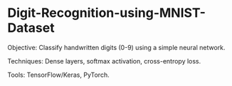 # Digit-Recognition-using-MNIST-Dataset
Objective: Classify handwritten digits (0-9) using a simple neural network.

Techniques: Dense layers, softmax activation, cross-entropy loss.

Tools: TensorFlow/Keras, PyTorch.
